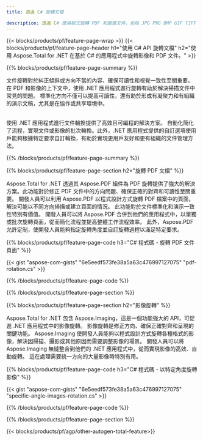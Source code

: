 ```yaml
---
title: 透過 C# 旋轉文檔 

description: 透過 C# 應用程式旋轉 PDF 和圖像文件，包括 JPG PNG BMP GIF TIFF SVG。
---
```


{{< blocks/products/pf/feature-page-wrap >}}
{{< blocks/products/pf/feature-page-header h1="使用 C# API 旋轉文檔" h2="使用 Aspose.Total for .NET 在基於 C# 的應用程式中旋轉影像和 PDF 文件。" >}}

{{% blocks/products/pf/feature-page-summary %}}

文件旋轉對於糾正傾斜或方向不當的內容、確保可讀性和視覺一致性至關重要。 在 PDF 和影像的上下文中，使用 .NET 應用程式進行旋轉有助於解決掃描文件中常見的問題。 標準化方向不僅可以提高可讀性，還有助於形成有凝聚力和有組織的演示文稿，尤其是在協作或共享環境中。 <br /><br />

使用 .NET 應用程式進行文件輪換提供了高效且可編程的解決方案。 自動化簡化了流程，實現文件或影像的批次輪換。此外，.NET 應用程式提供的自訂選項使用戶能夠根據特定要求自訂輪換，有助於實現更用戶友好和更有組織的文件管理方法。

{{% /blocks/products/pf/feature-page-summary  %}}


{{% blocks/products/pf/feature-page-section  h2="旋轉 PDF 文檔" %}}

Aspose.Total for .NET 透過其 Aspose.PDF 組件為 PDF 旋轉提供了強大的解決方案。此功能對於修正 PDF 文件中的方向問題、確保正確的對齊和可讀性至關重要。 開發人員可以利用 Aspose.PDF 以程式設計方式旋轉 PDF 檔案中的頁面，解決可能以不同方向掃描或建立頁面的情況。 此功能對於文件標準化和演示一致性特別有價值。 開發人員可以將 Aspose.PDF 合併到他們的應用程式中，以單獨或批次旋轉頁面，從而簡化流程並提高整體工作流程效率。 此外，Aspose.PDF 允許定制，使開發人員能夠指定旋轉角度並自訂旋轉過程以滿足特定要求。

{{% blocks/products/pf/feature-page-code h3="C# 程式碼 - 旋轉 PDF 文件頁面" %}}

{{< gist "aspose-com-gists" "6e5eedf573fe38a5a63c476997127075" "pdf-rotation.cs" >}}

{{% /blocks/products/pf/feature-page-code  %}}

{{% /blocks/products/pf/feature-page-section %}}


{{% blocks/products/pf/feature-page-section  h2="影像旋轉" %}}

Aspose.Total for .NET 包含 Aspose.Imaging，這是一個功能強大的 API，可促進 .NET 應用程式中的影像旋轉。 影像旋轉是修正方向、確保正確對齊和呈現的關鍵功能。 Aspose.Imaging 使開發人員能夠以程式設計方式旋轉各種格式的影像，解決因掃描、攝影或其他原因而需要調整影像的場景。 開發人員可以將 Aspose.Imaging 無縫整合到他們的 .NET 應用程式中，從而實現影像的高效、自動旋轉。 這在處理需要統一方向的大量影像時特別有用。 

{{% blocks/products/pf/feature-page-code h3="C# 程式碼 - 以特定角度旋轉影像" %}}

{{< gist "aspose-com-gists" "6e5eedf573fe38a5a63c476997127075" "specific-angle-images-rotation.cs" >}}

{{% /blocks/products/pf/feature-page-code  %}}

{{% /blocks/products/pf/feature-page-section %}}

{{< blocks/products/pf/agp/other-autogen-total-feature>}}